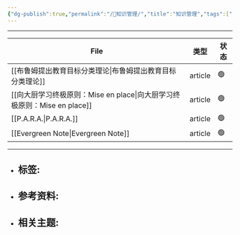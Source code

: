 ```yaml
---
{"dg-publish":true,"permalink":"/🥇知识管理/","title":"知识管理","tags":["🏷"]}
---
```


---
| File                                                    | 类型      | 状态 |
| ------------------------------------------------------- | ------- | -- |
| [[布鲁姆提出教育目标分类理论\|布鲁姆提出教育目标分类理论]]                     | article | 🟢 |
| [[向大厨学习终极原则：Mise en place\|向大厨学习终极原则：Mise en place]] | article | 🟢 |
| [[P.A.R.A.\|P.A.R.A.]]                               | article | 🟢 |
| [[Evergreen Note\|Evergreen Note]]                   | article | 🟢 |

---
- 标签: 
	- 
- 参考资料:
	- 
- 相关主题:
	- 

